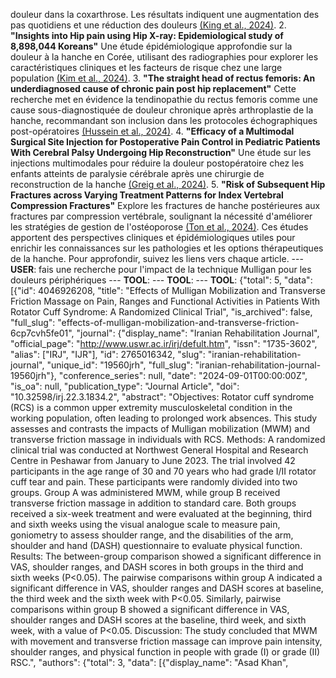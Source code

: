 douleur dans la coxarthrose. Les résultats indiquent une augmentation des pas quotidiens et une réduction des douleurs [(King et al., 2024)](https://typeset.io/papers/prefabricated-contoured-foot-orthoses-to-reduce-pain-and-7bwb2uy04x69). 2. **"Insights into Hip pain using Hip X-ray: Epidemiological study of 8,898,044 Koreans"** Une étude épidémiologique approfondie sur la douleur à la hanche en Corée, utilisant des radiographies pour explorer les caractéristiques cliniques et les facteurs de risque chez une large population [(Kim et al., 2024)](https://typeset.io/papers/insights-into-hip-pain-using-hip-x-ray-epidemiological-study-5ayocdfr8y05). 3. **"The straight head of rectus femoris: An underdiagnosed cause of chronic pain post hip replacement"** Cette recherche met en évidence la tendinopathie du rectus femoris comme une cause sous-diagnostiquée de douleur chronique après arthroplastie de la hanche, recommandant son inclusion dans les protocoles échographiques post-opératoires [(Hussein et al., 2024)](https://typeset.io/papers/the-straight-head-of-rectus-femoris-an-underdiagnosed-cause-5t1adjt3u4ee). 4. **"Efficacy of a Multimodal Surgical Site Injection for Postoperative Pain Control in Pediatric Patients With Cerebral Palsy Undergoing Hip Reconstruction"** Une étude sur les injections multimodales pour réduire la douleur postopératoire chez les enfants atteints de paralysie cérébrale après une chirurgie de reconstruction de la hanche [(Greig et al., 2024)](https://typeset.io/papers/efficacy-of-a-multimodal-surgical-site-injection-for-3493c1eb3l11). 5. **"Risk of Subsequent Hip Fractures across Varying Treatment Patterns for Index Vertebral Compression Fractures"** Explore les fractures de hanche postérieures aux fractures par compression vertébrale, soulignant la nécessité d'améliorer les stratégies de gestion de l'ostéoporose [(Ton et al., 2024)](https://typeset.io/papers/risk-of-subsequent-hip-fractures-across-varying-treatment-22htqplyxmfl). Ces études apportent des perspectives cliniques et épidémiologiques utiles pour enrichir les connaissances sur les pathologies et les options thérapeutiques de la hanche. Pour approfondir, suivez les liens vers chaque article. --- **USER**: fais une recherche pour l'impact de la technique Mulligan pour les douleurs périphériques --- **TOOL**: --- **TOOL**: --- **TOOL**: {"total": 5, "data": [{"id": 4046926208, "title": "Effects of Mulligan Mobilization and Transverse Friction Massage on Pain, Ranges and Functional Activities in Patients With Rotator Cuff Syndrome: A Randomized Clinical Trial", "is_archived": false, "full_slug": "effects-of-mulligan-mobilization-and-transverse-friction-6cp7cvh5fe01", "journal": {"display_name": "Iranian Rehabilitation Journal", "official_page": "http://www.uswr.ac.ir/irj/defult.htm", "issn": "1735-3602", "alias": ["IRJ", "IJR"], "id": 2765016342, "slug": "iranian-rehabilitation-journal", "unique_id": "19560jrh", "full_slug": "iranian-rehabilitation-journal-19560jrh"}, "conference_series": null, "date": "2024-09-01T00:00:00Z", "is_oa": null, "publication_type": "Journal Article", "doi": "10.32598/irj.22.3.1834.2", "abstract": "Objectives: Rotator cuff syndrome (RCS) is a common upper extremity musculoskeletal condition in the working population, often leading to prolonged work absences. This study assesses and contrasts the impacts of Mulligan mobilization (MWM) and transverse friction massage in individuals with RCS. Methods: A randomized clinical trial was conducted at Northwest General Hospital and Research Centre in Peshawar from January to June 2023. The trial involved 42 participants in the age range of 30 and 70 years who had grade I/II rotator cuff tear and pain. These participants were randomly divided into two groups. Group A was administered MWM, while group B received transverse friction massage in addition to standard care. Both groups received a six-week treatment and were evaluated at the beginning, third and sixth weeks using the visual analogue scale to measure pain, goniometry to assess shoulder range, and the disabilities of the arm, shoulder and hand (DASH) questionnaire to evaluate physical function. Results: The between-group comparison showed a significant difference in VAS, shoulder ranges, and DASH scores in both groups in the third and sixth weeks (P<0.05). The pairwise comparisons within group A indicated a significant difference in VAS, shoulder ranges and DASH scores at baseline, the third week and the sixth week with P<0.05. Similarly, pairwise comparisons within group B showed a significant difference in VAS, shoulder ranges and DASH scores at the baseline, third week, and sixth week, with a value of P<0.05. Discussion: The study concluded that MWM with movement and transverse friction massage can improve pain intensity, shoulder ranges, and physical function in people with grade (I) or grade (II) RSC.", "authors": {"total": 3, "data": [{"display_name": "Asad Khan",